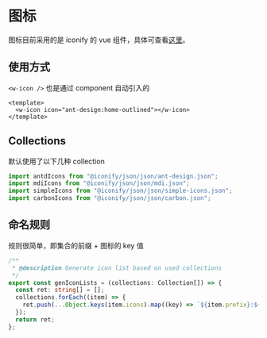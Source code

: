 # 图标

图标目前采用的是 iconify 的 vue 组件，具体可查看[这里](/deep/icon)。

## 使用方式

`<w-icon />` 也是通过 component 自动引入的

```vue
<template>
  <w-icon icon="ant-design:home-outlined"></w-icon>
</template>
```

## Collections

默认使用了以下几种 collection

```ts
import antdIcons from "@iconify/json/json/ant-design.json";
import mdiIcons from "@iconify/json/json/mdi.json";
import simpleIcons from "@iconify/json/json/simple-icons.json";
import carbonIcons from "@iconify/json/json/carbon.json";
```

## 命名规则

规则很简单，即集合的前缀 + 图标的 key 值

```ts
/**
 * @description Generate icon list based on used collections
 */
export const genIconLists = (collections: Collection[]) => {
  const ret: string[] = [];
  collections.forEach((item) => {
    ret.push(...Object.keys(item.icons).map((key) => `${item.prefix}:${key}`));
  });
  return ret;
};
```
